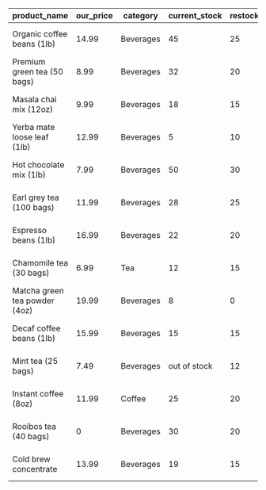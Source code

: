 | product_name | our_price | category | current_stock | restock_threshold | date |
| --- | --- | --- | --- | --- | --- |
| Organic coffee beans (1lb) | 14.99 | Beverages | 45 | 25 | 11-15-2024 |
| Premium green tea (50 bags) | 8.99 | Beverages | 32 | 20 | 11-10-2024 |
| Masala chai mix (12oz) | 9.99 | Beverages | 18 | 15 | 11-18-2024 |
| Yerba mate loose leaf (1lb) |  12.99 | Beverages | 5 | 10 | 11-01-2024 |
| Hot chocolate mix (1lb) | 7.99 | Beverages | 50 | 30 | 11-12-2024 |
| Earl grey tea (100 bags) | 11.99 | Beverages | 28 | 25 | 11-14-2024 |
| Espresso beans (1lb) | 16.99 | Beverages | 22 | 20 | 11-16-2024 |
| Chamomile tea (30 bags) | 6.99 | Tea | 12 | 15 | 11-05-2024 |
| Matcha green tea powder (4oz) | 19.99 | Beverages | 8 | 0 | 11-17-2024 |
| Decaf coffee beans (1lb) | 15.99 | Beverages | 15 | 15 | 11-13-2024 |
| Mint tea (25 bags) | 7.49 | Beverages | out of stock | 12 | 10-30-2024 |
| Instant coffee (8oz) | 11.99 | Coffee | 25 | 20 | 11-19-2024 |
| Rooibos tea (40 bags) | 0 | Beverages | 30 | 20 | 11-08-2024 |
| Cold brew concentrate | 13.99 | Beverages | 19 | 15 | 11-20-2024 |
